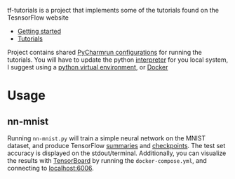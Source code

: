 tf-tutorials is a project that implements some of the tutorials found on the TesnsorFlow website
* [Getting started]
* [Tutorials]

[Getting started]:https://www.tensorflow.org/get_started/
[Tutorials]:https://www.tensorflow.org/tutorials/

Project contains shared [PyCharm][][run configurations][] for running the tutorials.
You will have to update the python [interpreter][] for you local system, I suggest using a [python virtual environment][], or [Docker][] 

[pycharm]:https://www.jetbrains.com/pycharm/
[run configurations]:https://www.jetbrains.com/help/pycharm/creating-and-editing-run-debug-configurations.html
[interpreter]:https://www.jetbrains.com/help/pycharm/configuring-python-interpreter.html
[python virtual environment]:https://www.jetbrains.com/help/pycharm/configuring-python-interpreter.html#configuring-venv
[Docker]:https://www.jetbrains.com/help/pycharm/configuring-remote-interpreters-via-docker-compose.html

# Usage

## nn-mnist
Running `nn-mnist.py` will train a simple neural network on the MNIST dataset, and produce TensorFlow [summaries][] and [checkpoints][].
The test set accuracy is displayed on the stdout/terminal.
Additionally, you can visualize the results with [TensorBoard][] by running the `docker-compose.yml`, and connecting to [localhost:6006][]. 

[summaries]:https://www.tensorflow.org/get_started/summaries_and_tensorboard
[checkpoints]:https://www.tensorflow.org/programmers_guide/saved_model
[TensorBoard]:https://www.tensorflow.org/get_started/summaries_and_tensorboard
[localhost:6006]:http://localhost:6006
